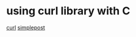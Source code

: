 # using curl library with C

[curl](https://curl.haxx.se/libcurl/c/example.html)
[simplepost](https://raw.githubusercontent.com/curl/curl/master/docs/examples/simplepost.c)
